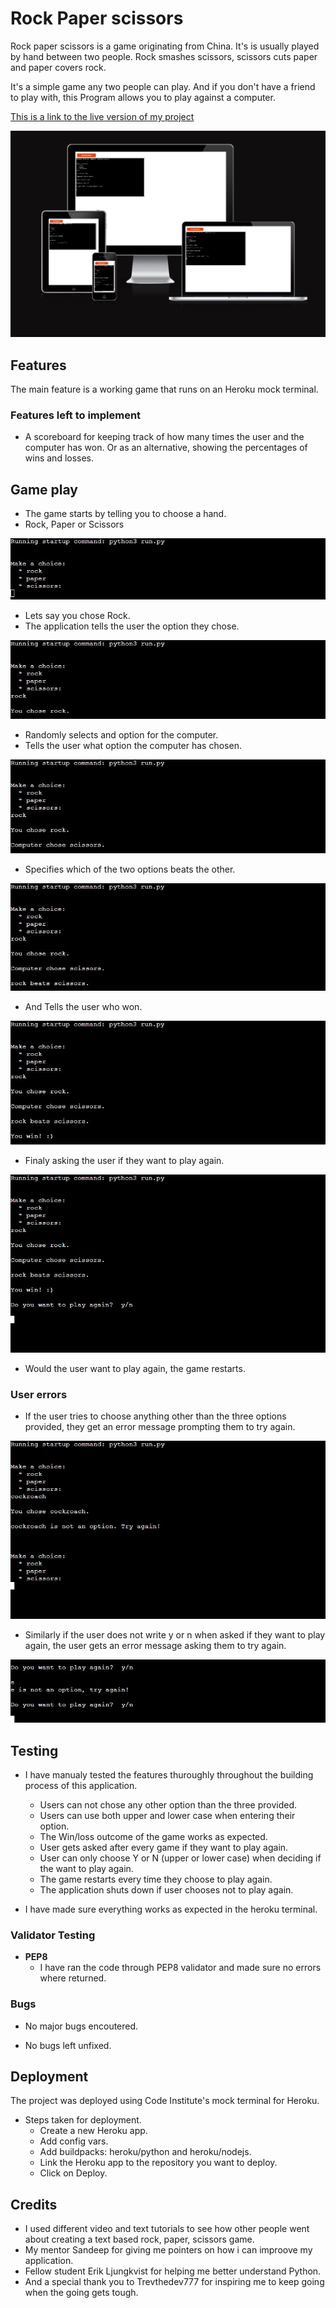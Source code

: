 # Rock Paper scissors

Rock paper scissors is a game originating from China. It's is usually played by hand between two people. Rock smashes scissors, scissors cuts paper and paper covers rock.

It's a simple game any two people can play. And if you don't have a friend to play with, this Program allows you to play against a computer.

[This is a link to the live version of my project](https://rock-paper-scissors-gurmali.herokuapp.com/)

<img src="assets/images/responsive.jpg">

## Features

The main feature is a working game that runs on an Heroku mock terminal.

### Features left to implement

 - A scoreboard for keeping track of how many times the user and the computer has won. Or as an alternative, showing the percentages of wins and losses.

## Game play

- The game starts by telling you to choose a hand.
- Rock, Paper or Scissors

<img src="assets/images/game-start.jpg">

- Lets say you chose Rock.
- The application tells the user the option they chose.

<img src="assets/images/the-choice.jpg">

- Randomly selects and option for the computer.
- Tells the user what option the computer has chosen.

<img src="assets/images/computer-choice.jpg">

- Specifies which of the two options beats the other.

<img src="assets/images/beating.jpg">

- And Tells the user who won.

<img src="assets/images/winner.jpg">

- Finaly asking the user if they want to play again.

<img src="assets/images/in-game.jpg">

- Would the user want to play again, the game restarts.

### User errors

- If the user tries to choose anything other than the three options provided, they get an error message prompting them to try again.

<img src="assets/images/wrong-choice.jpg">

- Similarly if the user does not write y or n when asked if they want to play again, the user gets an error message asking them to try again.

<img src="assets/images/try-again.jpg">

## Testing 

- I have manualy tested the features thuroughly throughout the building process of this application.
  
  - Users can not chose any other option than the three provided.
  - Users can use both upper and lower case when entering their option.
  - The Win/loss outcome of the game works as expected.
  - User gets asked after every game if they want to play again.
  - User can only choose Y or N (upper or lower case) when deciding if the want to play again.
  - The game restarts every time they choose to play again.
  - The application shuts down if user chooses not to play again.

- I have made sure everything works as expected in the heroku terminal.

### Validator Testing

- __PEP8__
  - I have ran the code through PEP8 validator and made sure no errors where returned.

### Bugs 

- No major bugs encoutered.

- No bugs left unfixed.

## Deployment

The project was deployed using Code Institute's mock terminal for Heroku.

- Steps taken for deployment.
    - Create a new Heroku app.
    - Add config vars. 
    - Add buildpacks: heroku/python and heroku/nodejs.
    - Link the Heroku app to the repository you want to deploy.
    - Click on Deploy.

## Credits

- I used different video and text tutorials to see how other people went about creating a text based rock, paper, scissors game.
- My mentor Sandeep for giving me pointers on how i can improove my application.
- Fellow student Erik Ljungkvist for helping me better understand Python.
- And a special thank you to Trevthedev777 for inspiring me to keep going when the going gets tough.